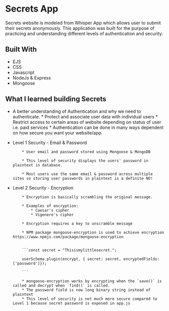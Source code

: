 # Secrets App

Secrets website is modeled from Whisper App which allows user to submit their secrets anonymously. This application was built for the purpose of practicing and understanding different levels of authentication and security.    


## Built With

* EJS
* CSS
* Javascript
* NodeJs & Express
* Mongoose

## What I learned building Secrets

* A better understanding of Authentication and why we need to authenticate.
          * Protect and associate user data with individual users
          * Restrict access to certain areas of website depending on status of user i.e. paid services
          * Authentication can be done in many ways dependent on how secure you want your website/app.


* Level 1 Security - Email & Password


          * User email and password stored using Mongoose & MongoDB

          * This level of security displays the users' password in plaintext in database.

          * Most users use the same email & password across multiple sites so storing user passwords in plaintext is a definite NO!


* Level 2 Security - Encryption


          * Encryption is basically scrambling the original message.

          * Examples of encryption:
              * Caesar's cipher
              * Vigenere's cipher

          * Encryption requires a key to unscramble message

          * NPM package mongoose-encryption is used to achieve encryption https://www.npmjs.com/package/mongoose-encryption


          ```const secret = "Thisismylittlesecret.";

          userSchema.plugin(encrypt, { secret: secret, encryptedFields: ['password']});

          ```
          
          * mongoose-encryption works by encrypting when the `save()` is called and decrypt when `find()` is called.
          * The password field is now long binary string instead of plaintext
          * This level of security is not much more secure compared to Level 1 because secret password is exposed in app.js
